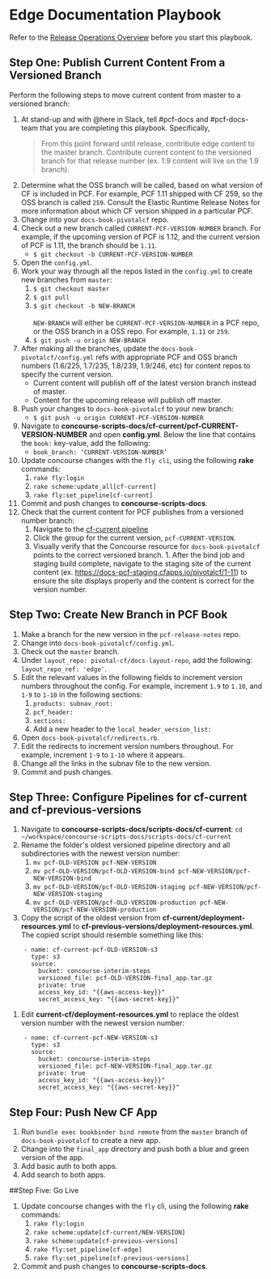 # Edge Documentation Playbook

Refer to the [Release Operations Overview](https://github.com/pivotal-cf-experimental/docs-utility-scripts/blob/master/docs-ops-docs/release-operations-overview.md) before you start this playbook.

## Step One: Publish Current Content From a Versioned Branch

Perform the following steps to move current content from master to a versioned branch:

1. At stand-up and with @here in Slack, tell #pcf-docs and #pcf-docs-team that you are completing this playbook. Specifically, 
	>From this point forward until release, contribute edge content to the master branch. Contribute current content to the versioned branch for that release number (ex. 1.9 content will live on the 1.9 branch). 
1. Determine what the OSS branch will be called, based on what version of CF is included in PCF. For example, PCF 1.11 shipped with CF 259, so the OSS branch is called `259`. Consult the Elastic Runtime Release Notes for more information about which CF version shipped in a particular PCF.
1. Change into your `docs-book-pivotalcf` repo.
1. Check out a new branch called `CURRENT-PCF-VERSION-NUMBER` branch. For example, if the upcoming version of PCF is 1.12, and the current version of PCF is 1.11, the branch should be `1.11`.
	* `$ git checkout -b CURRENT-PCF-VERSION-NUMBER`
1. Open the `config.yml`.
1. Work your way through all the repos listed in the `config.yml` to create new branches from `master`:
	1. `$ git checkout master`
	1. `$ git pull`
	1. `$ git checkout -b NEW-BRANCH`
		<br><br>`NEW-BRANCH` will either be `CURRENT-PCF-VERSION-NUMBER` in a PCF repo, or the OSS branch in a OSS repo. For example, `1.11` or `259`.
	1. `$ git push -u origin NEW-BRANCH`
1. After making all the branches, update the `docs-book-pivotalcf/config.yml` refs with appropriate PCF and OSS branch numbers (1.6/225, 1.7/235, 1.8/239, 1.9/246, etc) for content repos to specify the current version.
	* Current content will publish off of the latest version branch instead of master.
	* Content for the upcoming release will publish off master.
1. Push your changes to `docs-book-pivotalcf` to your new branch:
	* `$ git push -u origin CURRENT-PCF-VERSION-NUMBER`
1. Navigate to **concourse-scripts-docs/cf-current/pcf-CURRENT-VERSION-NUMBER** and open **config.yml**. Below the line that contains the `book:` key-value, add the following:
	* `book_branch: ‘CURRENT-VERSION-NUMBER’`
1. Update concourse changes with the `fly cli`, using the following **rake** commands:
	1. `rake fly:login`
	1. `rake scheme:update_all[cf-current]`
	1. `rake fly:set_pipeline[cf-current]`
1. Commit and push changes to **concourse-scripts-docs**.
1. Check that the current content for PCF publishes from a versioned number branch: 
	1. Navigate to the [cf-current pipeline](https://p-concourse.wings.cf-app.com/teams/system-team-docs-docs-1-88aa/pipelines/cf-current)
	1. Click the group for the current version, `pcf-CURRENT-VERSION`.
	1. Visually verify that the Concourse resource for `docs-book-pivotalcf` points to the correct versioned branch.	1. After the bind job and staging build complete, navigate to the staging site of the current content (ex. https://docs-pcf-staging.cfapps.io/pivotalcf/1-11) to ensure the site displays properly and the content is correct for the version number.

## Step Two: Create New Branch in PCF Book

<!-- Perform the following steps to publish edge content from master: -->

1. Make a branch for the new version in the `pcf-release-notes` repo. 
1. Change into `docs-book-pivotalcf/config.yml`.
1. Check out the `master` branch.
1. Under `layout_repo: pivotal-cf/docs-layout-repo`, add the following: `layout_repo_ref: 'edge'`. 
1. Edit the relevant values in the following fields to increment version numbers throughout the config. For example, increment `1.9` to `1.10`, and `1-9` to `1-10` in the following sections:
	1. `products: subnav_root:`
	1. `pcf_header:` 
	1. `sections: `
	1. Add a new header to the `local_header_version_list:`
1. Open `docs-book-pivotalcf/redirects.rb`. 
1. Edit the redirects to increment version numbers throughout. For example, increment `1-9` to `1-10` where it appears.
1. Change all the links in the subnav file to the new version. 
1. Commit and push changes.

## Step Three: Configure Pipelines for **cf-current** and **cf-previous-versions**

1. Navigate to **concourse-scripts-docs/scripts-docs/cf-current**: `cd ~/workspace/concourse-scripts-docs/scripts-docs/cf-current`
1. Rename the folder's oldest versioned pipeline directory and all subdirectories with the newest version number:
	1. `mv pcf-OLD-VERSION pcf-NEW-VERSION`
	1. `mv pcf-OLD-VERSION/pcf-OLD-VERSION-bind pcf-NEW-VERSION/pcf-NEW-VERSION-bind`
	1. `mv pcf-OLD-VERSION/pcf-OLD-VERSION-staging pcf-NEW-VERSION/pcf-NEW-VERSION-staging`
	1. `mv pcf-OLD-VERSION/pcf-OLD-VERSION-production pcf-NEW-VERSION/pcf-NEW-VERSION-production`
1. Copy the script of the oldest version from **cf-current/deployment-resources.yml** to **cf-previous-versions/deployment-resources.yml**. The copied script should resemble something like this:
```
	- name: cf-current-pcf-OLD-VERSION-s3
	  type: s3
	  source:
	    bucket: concourse-interim-steps
	    versioned_file: pcf-OLD-VERSION-final_app.tar.gz
	    private: true
	    access_key_id: "{{aws-access-key}}"
	    secret_access_key: "{{aws-secret-key}}"
```
1. Edit **current-cf/deployment-resources.yml** to replace the oldest version number with the newest version number:
```
	- name: cf-current-pcf-NEW-VERSION-s3
	  type: s3
	  source:
	    bucket: concourse-interim-steps
	    versioned_file: pcf-NEW-VERSION-final_app.tar.gz
	    private: true
	    access_key_id: "{{aws-access-key}}"
	    secret_access_key: "{{aws-secret-key}}"
```
## Step Four: Push New CF App
1. Run `bundle exec bookbinder bind remote` from the `master` branch of `docs-book-pivotalcf` to create a new app. 
1. Change into the `final_app` directory and push both a blue and green version of the app. 
1. Add basic auth to both apps. 
1. Add search to both apps.

##Step Five: Go Live
1. Update concourse changes with the `fly` cli, using the following **rake** commands:
	1. `rake fly:login`
	1. `rake scheme:update[cf-current/NEW-VERSION]`
	1. `rake scheme:update[cf-previous-versions]`
	1. `rake fly:set_pipeline[cf-edge]`
	1. `rake fly:set_pipeline[cf-previous-versions]`
1. Commit and push changes to **concourse-scripts-docs**.
